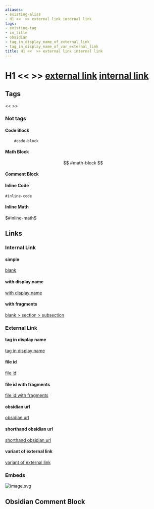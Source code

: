 ```yaml
---
aliases:
- existing-alias
- H1 <<  >> external link internal link
tags:
- existing-tag
- in_title
- obsidian
- tag_in_display_name_of_external_link
- tag_in_display_name_of_var_external_link
title: H1 <<  >> external link internal link
---
```

# H1 <<  >> [external link](https://example.com) [internal link]()

## Tags
<<  >>

### Not tags
#### Code Block
```
	#code-block
```

#### Math Block
$$
	#math-block
$$

#### Comment Block


#### Inline Code
`#inline-code`

#### Inline Math
$#inline-math$

## Links

### Internal Link
#### simple
[blank](blank.md)

#### with display name
[with display name](blank.md)

#### with fragments
[blank > section > subsection](blank.md#subsection)

### External Link
#### tag in display name
[tag in display name](https://example.com)

#### file id
[file id](blank.md)

#### file id with fragments
[file id with fragments](blank.md#section)

#### obsidian url
[obsidian url](blank.md)

#### shorthand obsidian url
[shorthand obsidian url](blank.md)

#### variant of external link
[variant of external link ][variant #variant]

[variant #variant]:https://example.com

### Embeds
![image.svg](image.svg)

## Obsidian Comment Block
